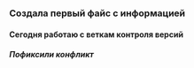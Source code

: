 ### Создала первый файс с информацией
#### Сегодня работаю с веткам контроля версий 
##### Пофиксили конфликт 
